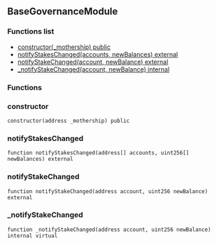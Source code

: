 
## BaseGovernanceModule

### Functions list
- [constructor(_mothership) public](#constructor)
- [notifyStakesChanged(accounts, newBalances) external](#notifystakeschanged)
- [notifyStakeChanged(account, newBalance) external](#notifystakechanged)
- [_notifyStakeChanged(account, newBalance) internal](#_notifystakechanged)

### Functions
### constructor

```solidity
constructor(address _mothership) public
```

### notifyStakesChanged

```solidity
function notifyStakesChanged(address[] accounts, uint256[] newBalances) external
```

### notifyStakeChanged

```solidity
function notifyStakeChanged(address account, uint256 newBalance) external
```

### _notifyStakeChanged

```solidity
function _notifyStakeChanged(address account, uint256 newBalance) internal virtual
```


